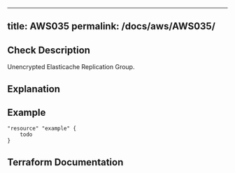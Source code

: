 
---
title: AWS035
permalink: /docs/aws/AWS035/
---


## Check Description

Unencrypted Elasticache Replication Group.

## Explanation

## Example

```
"resource" "example" {
	todo
}
```

## Terraform Documentation
